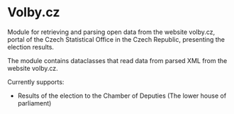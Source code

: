 # Volby.cz

Module for retrieving and parsing open data from the website volby.cz, portal of the Czech Statistical Office 
in the Czech Republic, presenting the election results.

The module contains dataclasses that read data from parsed XML from the website volby.cz.

Currently supports:
- Results of the election to the Chamber of Deputies (The lower house of parliament)
